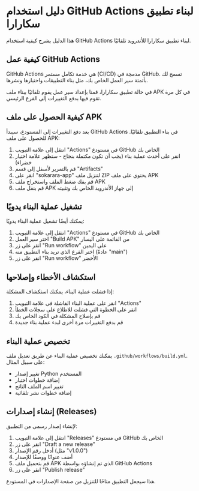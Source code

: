 # دليل استخدام GitHub Actions لبناء تطبيق سكارارا

هذا الدليل يشرح كيفية استخدام GitHub Actions لبناء تطبيق سكارارا للأندرويد تلقائيًا.

## كيفية عمل GitHub Actions

GitHub Actions هي خدمة تكامل مستمر (CI/CD) مدمجة في GitHub. تسمح لك بأتمتة سير العمل الخاص بك، مثل بناء التطبيقات واختبارها ونشرها.

في حالة تطبيق سكارارا، قمنا بإعداد سير عمل يقوم تلقائيًا ببناء ملف APK في كل مرة تقوم فيها بدفع التغييرات إلى الفرع الرئيسي.

## كيفية الحصول على ملف APK

بعد دفع التغييرات إلى المستودع، سيبدأ GitHub Actions في بناء التطبيق تلقائيًا. للحصول على ملف APK:

1. انتقل إلى علامة التبويب "Actions" في مستودع GitHub الخاص بك
2. انقر على أحدث عملية بناء (يجب أن تكون مكتملة بنجاح - ستظهر علامة اختيار خضراء)
3. قم بالتمرير لأسفل إلى قسم "Artifacts"
4. انقر على "sokarara-app" لتنزيل ملف ZIP يحتوي على ملف APK
5. قم بفك ضغط الملف واستخراج ملف APK
6. قم بنقل ملف APK إلى جهاز الأندرويد الخاص بك وتثبيته

## تشغيل عملية البناء يدويًا

يمكنك أيضًا تشغيل عملية البناء يدويًا:

1. انتقل إلى علامة التبويب "Actions" في مستودع GitHub الخاص بك
2. اختر سير العمل "Build APK" من القائمة على اليسار
3. انقر على زر "Run workflow" على اليمين
4. اختر الفرع الذي تريد بناء التطبيق منه (عادةً "main")
5. انقر على زر "Run workflow" الأخضر

## استكشاف الأخطاء وإصلاحها

إذا فشلت عملية البناء، يمكنك استكشاف المشكلة:

1. انقر على عملية البناء الفاشلة في علامة التبويب "Actions"
2. انقر على الخطوة التي فشلت للاطلاع على سجلات الخطأ
3. قم بإصلاح المشكلة في الكود الخاص بك
4. قم بدفع التغييرات مرة أخرى لبدء عملية بناء جديدة

## تخصيص عملية البناء

يمكنك تخصيص عملية البناء عن طريق تعديل ملف `.github/workflows/build.yml`. على سبيل المثال:

- تغيير إصدار Python المستخدم
- إضافة خطوات اختبار
- تغيير اسم الملف الناتج
- إضافة خطوات نشر تلقائية

## إنشاء إصدارات (Releases)

لإنشاء إصدار رسمي من التطبيق:

1. انتقل إلى علامة التبويب "Releases" في مستودع GitHub الخاص بك
2. انقر على زر "Draft a new release"
3. أدخل رقم الإصدار (مثل "v1.0.0")
4. أضف عنوانًا ووصفًا للإصدار
5. قم بتحميل ملف APK الذي تم إنشاؤه بواسطة GitHub Actions
6. انقر على زر "Publish release"

هذا سيجعل التطبيق متاحًا للتنزيل من صفحة الإصدارات في المستودع.

